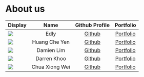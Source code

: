 # About us

Display | Name | Github Profile | Portfolio 
--------|:----:|:--------------:|:---------:
![](https://via.placeholder.com/100.png?text=Photo) | Edly | [Github](https://github.com/edlyIrsyad) | [Portfolio](team/edlyIrsyad.md)
![](https://via.placeholder.com/100.png?text=Photo) | Huang Che Yen | [Github](https://github.com/KaiserHuang88) | [Portfolio](docs/team/KaiserHuang88.md)
![](https://via.placeholder.com/100.png?text=Photo) | Damien Lim | [Github](https://github.com/) | [Portfolio](docs/team/johndoe.md)
![](https://via.placeholder.com/100.png?text=Photo) | Darren Khoo | [Github](https://github.com/rondayvoo) | [Portfolio](team/rondayvoo.md)
![](https://via.placeholder.com/100.png?text=Photo) | Chua Xiong Wei | [Github](https://github.com/ChuaXiongWei) | [Portfolio](docs/team/johndoe.md)
